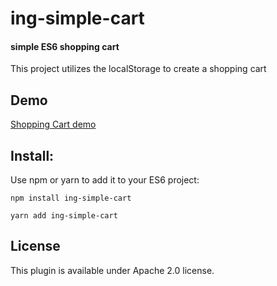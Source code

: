 # ing-simple-cart

#### simple ES6 shopping cart

This project utilizes the localStorage to create a shopping cart

## Demo

[Shopping Cart demo](https://github.com/mani242530/ing-simple-cart)

## Install:

Use npm or yarn to add it to your ES6 project:

```
npm install ing-simple-cart
```

```
yarn add ing-simple-cart
```

## License

This plugin is available under Apache 2.0 license.
